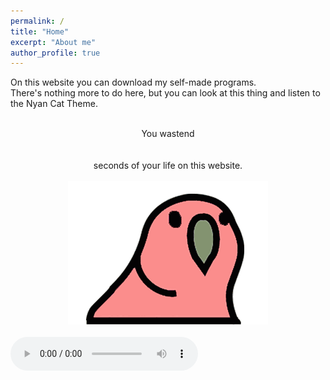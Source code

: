 ```yaml
---
permalink: /
title: "Home"
excerpt: "About me"
author_profile: true
---
```


On this website you can download my self-made programs.
<br>There's nothing more to do here, but you can look at this thing and listen to the Nyan Cat Theme.

<head>
<!-- Global site tag (gtag.js) - Google Analytics -->
<script async src="https://www.googletagmanager.com/gtag/js?id=UA-157295670-1"></script>
<script>
  window.dataLayer = window.dataLayer || [];
  function gtag(){dataLayer.push(arguments);}
  gtag('js', new Date());

  gtag('config', 'UA-157295670-1');
</script>
</head>


<center><br>You wastend</center> 
<center><br></center>
<center><span id="seconds"></span></center>
<center><br>seconds of your life on this website.</center>


<script>
var sec = 0;
    function pad ( val ) { return val > 9 ? val : "0" + val; }
    setInterval( function(){
        document.getElementById("seconds").innerHTML=pad(++sec%9999999999999999999999999999999);
    }, 1000);
</script>
  
  
<center><br><img src="/files/wabbl.gif" alt="Wabbl" width="320" height="229"></center>
<br>
<audio controls loop>
  <source src="/files/nyan.mp3" type="audio/mp3">
  <source src="/files/nyan.mp3" type="audio/mp3">
Your browser does not support the audio element.
</audio>
<br>
<br>
<br>



